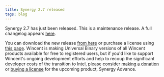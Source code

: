 ```yaml
---
title: Synergy 2.7 released
tags: blog
---
```


Synergy 2.7 has just been released. This is a maintenance release. A full changelog appears [here](http://wincent.dev/a/products/synergy-classic/history/).

You can download the new release [from here](http://wincent.dev/download.php?item=Synergy.dmg) or purchase a license using [this page](https://wincent.dev/a/products/synergy-classic/purchase/). Wincent is making Universal Binary versions of all Wincent products available for free to registered users, but if you'd like to support Wincent's ongoing development efforts and help to recoup the significant developer costs of the transition to Intel, please consider [making a donation](https://wincent.dev/a/products/synergy-classic/donate/) or [buying a license](https://wincent.dev/a/products/synergy-advance/purchase/) for the upcoming product, Synergy Advance.
